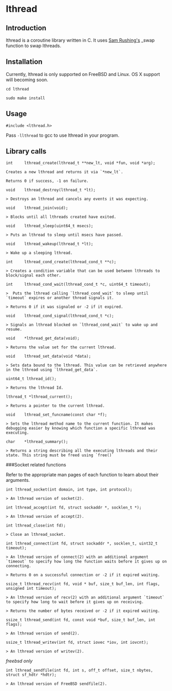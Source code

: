 lthread
======

Introduction
------------

lthread is a coroutine library written in C. It uses [Sam Rushing's](https://github.com/samrushing) _swap function to swap lthreads.

Installation
------------

Currently, lthread is only supported on FreeBSD and Linux. OS X support will becoming soon.

`cd lthread`

`sudo make install`

Usage
-----

`#include <lthread.h>`

Pass `-llthread` to gcc to use lthread in your program.


Library calls
-------------

```int     lthread_create(lthread_t **new_lt, void *fun, void *arg);```

    Creates a new lthread and returns it via `*new_lt`.

    Returns 0 if success, -1 on failure.

```void    lthread_destroy(lthread_t *lt);```

    > Destroys an lthread and cancels any events it was expecting.

```void    lthread_join(void);```

    > Blocks until all lthreads created have exited.

```void    lthread_sleep(uint64_t msecs);```

    > Puts an lthread to sleep until msecs have passed.

```void    lthread_wakeup(lthread_t *lt);```

    > Wake up a sleeping lthread.

```int     lthread_cond_create(lthread_cond_t **c);```

    > Creates a condition variable that can be used between lthreads to block/signal each other.

```int     lthread_cond_wait(lthread_cond_t *c, uint64_t timeout);```

    >  Puts the lthread calling `lthread_cond_wait` to sleep until `timeout` expires or another thread signals it.

    > Returns 0 if it was signaled or -2 if it expired.

```void    lthread_cond_signal(lthread_cond_t *c);```

    > Signals an lthread blocked on `lthread_cond_wait` to wake up and resume.

```void    *lthread_get_data(void);```

    > Returns the value set for the current lthread.

```void    lthread_set_data(void *data);```

    > Sets data bound to the lthread. This value can be retrieved anywhere in the lthread using `lthread_get_data`.

```uint64_t lthread_id();```

    > Returns the lthread Id. 

```lthread_t *lthread_current();```

    > Returns a pointer to the current lthread.

```void    lthread_set_funcname(const char *f);```

    > Sets the lthread method name to the current function. It makes debugging easier by knowing which function a specific lthread was executing.

```char    *lthread_summary();```

    > Returns a string describing all the executing lthreads and their state. This string must be freed using `free()`

###Socket related functions

Refer to the appropriate man pages of each function to learn about their arguments.

```int lthread_socket(int domain, int type, int protocol);```

    > An lthread version of socket(2).

```int lthread_accept(int fd, struct sockaddr *, socklen_t *);```

    > An lthread version of accept(2).

```int lthread_close(int fd);```

    > Close an lthread_socket.

```int lthread_connect(int fd, struct sockaddr *, socklen_t, uint32_t timeout);```

    > An lthread version of connect(2) with an additional argument `timeout` to specify how long the function waits before it gives up on connecting.

    > Returns 0 on a successful connection or -2 if it expired waiting.

```ssize_t lthread_recv(int fd, void * buf, size_t buf_len, int flags, unsigned int timeout);```

    > An lthread version of recv(2) with an additional argument `timeout` to specify how long to wait before it gives up on receiving.

    > Returns the number of bytes received or -2 if it expired waiting.

```ssize_t lthread_send(int fd, const void *buf, size_t buf_len, int flags);```

    > An lthread version of send(2).

```ssize_t lthread_writev(int fd, struct iovec *iov, int iovcnt);```

    > An lthread version of writev(2).

*freebsd only*

```int lthread_sendfile(int fd, int s, off_t offset, size_t nbytes, struct sf_hdtr *hdtr);```

    > An lthread version of FreeBSD sendfile(2).
